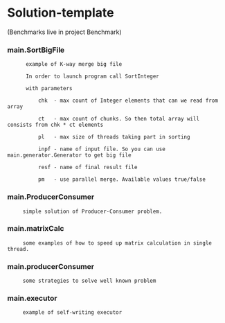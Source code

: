 # Solution-template
 (Benchmarks live in project Benchmark)

  ### main.SortBigFile
          example of K-way merge big file
   
          In order to launch program call SortInteger
          
          with parameters
          
              chk  - max count of Integer elements that can we read from array
              
              ct   - max count of chunks. So then total array will consists from chk * ct elements
              
              pl   - max size of threads taking part in sorting
              
              inpf - name of input file. So you can use main.generator.Generator to get big file
              
              resf - name of final result file
              
              pm   - use parallel merge. Available values true/false
              
  ### main.ProducerConsumer
         simple solution of Producer-Consumer problem.
  ### main.matrixCalc
         some examples of how to speed up matrix calculation in single thread.
  ### main.producerConsumer
         some strategies to solve well known problem
  ### main.executor
         example of self-writing executor

